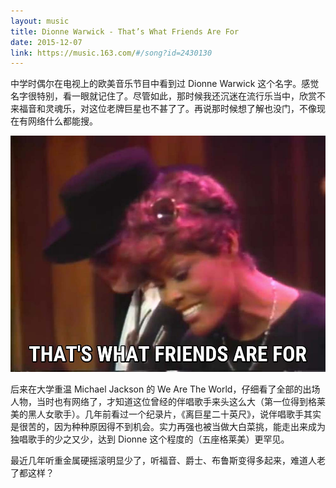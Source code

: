 ```yaml
---
layout: music
title: Dionne Warwick - That’s What Friends Are For
date: 2015-12-07
link: https://music.163.com/#/song?id=2430130
---
```


中学时偶尔在电视上的欧美音乐节目中看到过 Dionne Warwick 这个名字。感觉名字很特别，看一眼就记住了。尽管如此，那时候我还沉迷在流行乐当中，欣赏不来福音和灵魂乐，对这位老牌巨星也不甚了了。再说那时候想了解也没门，不像现在有网络什么都能搜。

![Dionne Warwick - That’s What Friends Are For](images/dionne-warwick-that-s-what-friends-are-for.jpg)

后来在大学重温 Michael Jackson 的 We Are The World，仔细看了全部的出场人物，当时也有网络了，才知道这位曾经的伴唱歌手来头这么大（第一位得到格莱美的黑人女歌手）。几年前看过一个纪录片，《离巨星二十英尺》，说伴唱歌手其实是很苦的，因为种种原因得不到机会。实力再强也被当做大白菜挑，能走出来成为独唱歌手的少之又少，达到 Dionne 这个程度的（五座格莱美）更罕见。

最近几年听重金属硬摇滚明显少了，听福音、爵士、布鲁斯变得多起来，难道人老了都这样？
